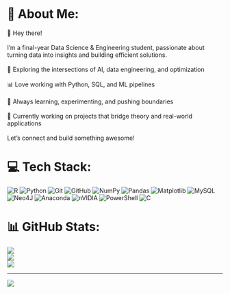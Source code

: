 # 💫 About Me:
👋 Hey there!<br><br>I’m a final-year Data Science & Engineering student, passionate about turning data into insights and building efficient solutions.<br><br>🔭 Exploring the intersections of AI, data engineering, and optimization<br><br>📊 Love working with Python, SQL, and ML pipelines<br><br>🚀 Always learning, experimenting, and pushing boundaries<br><br>🌱 Currently working on projects that bridge theory and real-world applications<br><br>Let’s connect and build something awesome!


# 💻 Tech Stack:
![R](https://img.shields.io/badge/r-%23276DC3.svg?style=for-the-badge&logo=r&logoColor=white) ![Python](https://img.shields.io/badge/python-3670A0?style=for-the-badge&logo=python&logoColor=ffdd54) ![Git](https://img.shields.io/badge/git-%23F05033.svg?style=for-the-badge&logo=git&logoColor=white) ![GitHub](https://img.shields.io/badge/github-%23121011.svg?style=for-the-badge&logo=github&logoColor=white) ![NumPy](https://img.shields.io/badge/numpy-%23013243.svg?style=for-the-badge&logo=numpy&logoColor=white) ![Pandas](https://img.shields.io/badge/pandas-%23150458.svg?style=for-the-badge&logo=pandas&logoColor=white) ![Matplotlib](https://img.shields.io/badge/Matplotlib-%23ffffff.svg?style=for-the-badge&logo=Matplotlib&logoColor=black) ![MySQL](https://img.shields.io/badge/mysql-4479A1.svg?style=for-the-badge&logo=mysql&logoColor=white) ![Neo4J](https://img.shields.io/badge/Neo4j-008CC1?style=for-the-badge&logo=neo4j&logoColor=white) ![Anaconda](https://img.shields.io/badge/Anaconda-%2344A833.svg?style=for-the-badge&logo=anaconda&logoColor=white) ![nVIDIA](https://img.shields.io/badge/cuda-000000.svg?style=for-the-badge&logo=nVIDIA&logoColor=green) ![PowerShell](https://img.shields.io/badge/PowerShell-%235391FE.svg?style=for-the-badge&logo=powershell&logoColor=white) ![C](https://img.shields.io/badge/c-%2300599C.svg?style=for-the-badge&logo=c&logoColor=white)
# 📊 GitHub Stats:
![](https://github-readme-stats.vercel.app/api?username=jorgebrc&theme=dark&hide_border=false&include_all_commits=true&count_private=false)<br/>
![](https://nirzak-streak-stats.vercel.app/?user=jorgebrc&theme=dark&hide_border=false)<br/>
![](https://github-readme-stats.vercel.app/api/top-langs/?username=jorgebrc&theme=dark&hide_border=false&include_all_commits=true&count_private=false&layout=compact)

---
[![](https://visitcount.itsvg.in/api?id=jorgebrc&icon=0&color=0)](https://visitcount.itsvg.in)

<!-- Proudly created with GPRM ( https://gprm.itsvg.in ) -->
